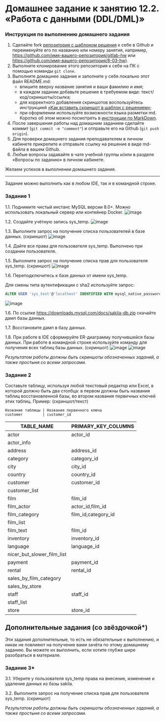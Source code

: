 # Домашнее задание к занятию 12.2. «Работа с данными (DDL/DML)»

### Инструкция по выполнению домашнего задания

1. Сделайте fork [репозитория c шаблоном решения](https://github.com/netology-code/sys-pattern-homework) к себе в Github и переименуйте его по названию или номеру занятия, например, https://github.com/имя-вашего-репозитория/gitlab-hw или https://github.com/имя-вашего-репозитория/8-03-hw).
2. Выполните клонирование этого репозитория к себе на ПК с помощью команды `git clone`.
3. Выполните домашнее задание и заполните у себя локально этот файл README.md:
   - впишите вверху название занятия и ваши фамилию и имя;
   - в каждом задании добавьте решение в требуемом виде: текст/код/скриншоты/ссылка;
   - для корректного добавления скриншотов воспользуйтесь инструкцией [«Как вставить скриншот в шаблон с решением»](https://github.com/netology-code/sys-pattern-homework/blob/main/screen-instruction.md);
   - при оформлении используйте возможности языка разметки md. Коротко об этом можно посмотреть в [инструкции по MarkDown](https://github.com/netology-code/sys-pattern-homework/blob/main/md-instruction.md).
4. После завершения работы над домашним заданием сделайте коммит (`git commit -m "comment"`) и отправьте его на Github (`git push origin`).
5. Для проверки домашнего задания преподавателем в личном кабинете прикрепите и отправьте ссылку на решение в виде md-файла в вашем Github.
6. Любые вопросы задавайте в чате учебной группы и/или в разделе «Вопросы по заданию» в личном кабинете.

Желаем успехов в выполнении домашнего задания.

---

Задание можно выполнить как в любом IDE, так и в командной строке.

### Задание 1
1.1. Поднимите чистый инстанс MySQL версии 8.0+. Можно использовать локальный сервер или контейнер Docker.
![image](https://github.com/Randomize47/sdb-homeworks/assets/120917553/8e210132-70c5-4dcd-aaff-20cec622400e)

1.2. Создайте учётную запись sys_temp. 
![image](https://github.com/Randomize47/sdb-homeworks/assets/120917553/81a33c9e-5fa9-45df-b2f5-60b0cffc540a)

1.3. Выполните запрос на получение списка пользователей в базе данных. (скриншот)
![image](https://github.com/Randomize47/sdb-homeworks/assets/120917553/5a235e38-7f40-44f4-82cc-a2df92851fdc)

1.4. Дайте все права для пользователя sys_temp. 
Выполнено при создании пользователя.

1.5. Выполните запрос на получение списка прав для пользователя sys_temp. (скриншот)
![image](https://github.com/Randomize47/sdb-homeworks/assets/120917553/c5c1a8e1-c3f5-4b53-a5b8-bd368ba76ea7)

1.6. Переподключитесь к базе данных от имени sys_temp.

Для смены типа аутентификации с sha2 используйте запрос: 
```sql
ALTER USER 'sys_test'@'localhost' IDENTIFIED WITH mysql_native_password BY 'password';
```
![image](https://github.com/Randomize47/sdb-homeworks/assets/120917553/05239ce2-f04a-4998-8ed5-f45ff9a59ef5)


1.6. По ссылке https://downloads.mysql.com/docs/sakila-db.zip скачайте дамп базы данных.

1.7. Восстановите дамп в базу данных.

1.8. При работе в IDE сформируйте ER-диаграмму получившейся базы данных. При работе в командной строке используйте команду для получения всех таблиц базы данных. (скриншот)
![image](https://github.com/Randomize47/sdb-homeworks/assets/120917553/1201376b-a418-4eb2-b680-ecefb9097f48)
![image](https://github.com/Randomize47/sdb-homeworks/assets/120917553/710c5666-5587-4854-a1a4-873ab4349a12)

*Результатом работы должны быть скриншоты обозначенных заданий, а также простыня со всеми запросами.*


### Задание 2
Составьте таблицу, используя любой текстовый редактор или Excel, в которой должно быть два столбца: в первом должны быть названия таблиц восстановленной базы, во втором названия первичных ключей этих таблиц. Пример: (скриншот/текст)
```
Название таблицы | Название первичного ключа
customer         | customer_id
```

|TABLE_NAME|PRIMARY_KEY_COLUMNS|
|----------|-------------------|
|actor|actor_id|
|actor_info||
|address|address_id|
|category|category_id|
|city|city_id|
|country|country_id|
|customer|customer_id|
|customer_list||
|film|film_id|
|film_actor|actor_id,film_id|
|film_category|film_id,category_id|
|film_list||
|film_text|film_id|
|inventory|inventory_id|
|language|language_id|
|nicer_but_slower_film_list||
|payment|payment_id|
|rental|rental_id|
|sales_by_film_category||
|sales_by_store||
|staff|staff_id|
|staff_list||
|store|store_id|

## Дополнительные задания (со звёздочкой*)
Эти задания дополнительные, то есть не обязательные к выполнению, и никак не повлияют на получение вами зачёта по этому домашнему заданию. Вы можете их выполнить, если хотите глубже шире разобраться в материале.

### Задание 3*
3.1. Уберите у пользователя sys_temp права на внесение, изменение и удаление данных из базы sakila.

3.2. Выполните запрос на получение списка прав для пользователя sys_temp. (скриншот)

*Результатом работы должны быть скриншоты обозначенных заданий, а также простыня со всеми запросами.*
